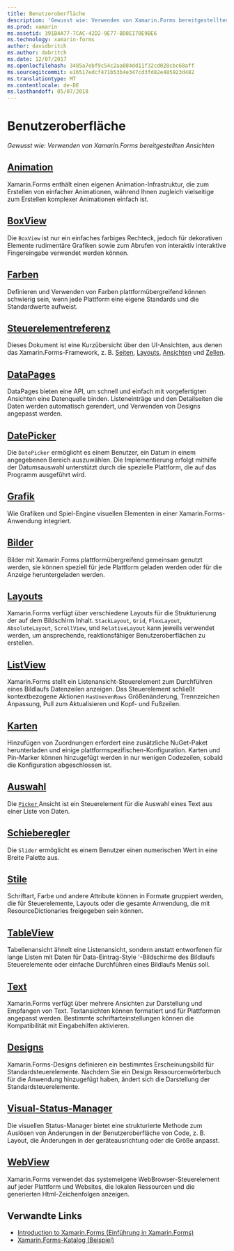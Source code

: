 ```yaml
---
title: Benutzeroberfläche
description: 'Gewusst wie: Verwenden von Xamarin.Forms bereitgestellten Ansichten'
ms.prod: xamarin
ms.assetid: 391B4A77-7CAC-42D2-9E77-BD8E170E9BE6
ms.technology: xamarin-forms
author: davidbritch
ms.author: dabritch
ms.date: 12/07/2017
ms.openlocfilehash: 3485a7ebf9c54c2aa084dd11f32cd028cbc68aff
ms.sourcegitcommit: e16517edcf471b53b4e347cd3fd82e485923d482
ms.translationtype: MT
ms.contentlocale: de-DE
ms.lasthandoff: 05/07/2018
---
```

# <a name="user-interface"></a>Benutzeroberfläche

_Gewusst wie: Verwenden von Xamarin.Forms bereitgestellten Ansichten_

## <a name="animationanimationindexmd"></a>[Animation](animation/index.md)

Xamarin.Forms enthält einen eigenen Animation-Infrastruktur, die zum Erstellen von einfacher Animationen, während Ihnen zugleich vielseitige zum Erstellen komplexer Animationen einfach ist.

## <a name="boxviewboxviewmd"></a>[BoxView](boxview.md)

Die `BoxView` ist nur ein einfaches farbiges Rechteck, jedoch für dekorativen Elemente rudimentäre Grafiken sowie zum Abrufen von interaktiv interaktive Fingereingabe verwendet werden können.

## <a name="colorscolorsmd"></a>[Farben](colors.md)

Definieren und Verwenden von Farben plattformübergreifend können schwierig sein, wenn jede Plattform eine eigene Standards und die Standardwerte aufweist.

## <a name="controls-referencecontrolsindexmd"></a>[Steuerelementreferenz](controls/index.md)

Dieses Dokument ist eine Kurzübersicht über den UI-Ansichten, aus denen das Xamarin.Forms-Framework, z. B. [Seiten](~/xamarin-forms/user-interface/controls/pages.md), [Layouts](~/xamarin-forms/user-interface/controls/layouts.md), [Ansichten](~/xamarin-forms/user-interface/controls/views.md) und [Zellen](~/xamarin-forms/user-interface/controls/cells.md).

## <a name="datapagesdatapagesindexmd"></a>[DataPages](datapages/index.md)

DataPages bieten eine API, um schnell und einfach mit vorgefertigten Ansichten eine Datenquelle binden. Listeneinträge und den Detailseiten die Daten werden automatisch gerendert, und Verwenden von Designs angepasst werden.

## <a name="datepickerdatepickermd"></a>[DatePicker](datepicker.md)

Die `DatePicker` ermöglicht es einem Benutzer, ein Datum in einem angegebenen Bereich auszuwählen. Die Implementierung erfolgt mithilfe der Datumsauswahl unterstützt durch die spezielle Plattform, die auf das Programm ausgeführt wird.

## <a name="graphicsgraphicsindexmd"></a>[Grafik](graphics/index.md)

Wie Grafiken und Spiel-Engine visuellen Elementen in einer Xamarin.Forms-Anwendung integriert.

## <a name="imagesimagesmd"></a>[Bilder](images.md)

Bilder mit Xamarin.Forms plattformübergreifend gemeinsam genutzt werden, sie können speziell für jede Plattform geladen werden oder für die Anzeige heruntergeladen werden.

## <a name="layoutslayoutsindexmd"></a>[Layouts](layouts/index.md)

Xamarin.Forms verfügt über verschiedene Layouts für die Strukturierung der auf dem Bildschirm Inhalt. `StackLayout`, `Grid`, `FlexLayout`, `AbsoluteLayout`, `ScrollView`, und `RelativeLayout` kann jeweils verwendet werden, um ansprechende, reaktionsfähiger Benutzeroberflächen zu erstellen.

## <a name="listviewlistviewindexmd"></a>[ListView](listview/index.md)

Xamarin.Forms stellt ein Listenansicht-Steuerelement zum Durchführen eines Bildlaufs Datenzeilen anzeigen. Das Steuerelement schließt kontextbezogene Aktionen `HasUnevenRows` Größenänderung, Trennzeichen Anpassung, Pull zum Aktualisieren und Kopf- und Fußzeilen.

## <a name="mapsmapmd"></a>[Karten](map.md)

Hinzufügen von Zuordnungen erfordert eine zusätzliche NuGet-Paket herunterladen und einige plattformspezifischen-Konfiguration. Karten und Pin-Marker können hinzugefügt werden in nur wenigen Codezeilen, sobald die Konfiguration abgeschlossen ist.

## <a name="pickerpickerindexmd"></a>[Auswahl](picker/index.md)

Die [ `Picker` ](https://developer.xamarin.com/api/type/Xamarin.Forms.Picker/) Ansicht ist ein Steuerelement für die Auswahl eines Text aus einer Liste von Daten.

## <a name="sliderslidermd"></a>[Schieberegler](slider.md)

Die `Slider` ermöglicht es einem Benutzer einen numerischen Wert in eine Breite Palette aus.

## <a name="stylesstylesindexmd"></a>[Stile](styles/index.md)

Schriftart, Farbe und andere Attribute können in Formate gruppiert werden, die für Steuerelemente, Layouts oder die gesamte Anwendung, die mit ResourceDictionaries freigegeben sein können.

## <a name="tableviewtableviewmd"></a>[TableView](tableview.md)

Tabellenansicht ähnelt eine Listenansicht, sondern anstatt entworfenen für lange Listen mit Daten für Data-Eintrag-Style '-Bildschirme des Bildlaufs Steuerelemente oder einfache Durchführen eines Bildlaufs Menüs soll.

## <a name="texttextindexmd"></a>[Text](text/index.md)

Xamarin.Forms verfügt über mehrere Ansichten zur Darstellung und Empfangen von Text. Textansichten können formatiert und für Plattformen angepasst werden. Bestimmte schriftarteinstellungen können die Kompatibilität mit Eingabehilfen aktivieren.

## <a name="themesthemesindexmd"></a>[Designs](themes/index.md)

Xamarin.Forms-Designs definieren ein bestimmtes Erscheinungsbild für Standardsteuerelemente. Nachdem Sie ein Design Ressourcenwörterbuch für die Anwendung hinzugefügt haben, ändert sich die Darstellung der Standardsteuerelemente.

## <a name="visual-state-managervisual-state-managermd"></a>[Visual-Status-Manager](visual-state-manager.md)

Die visuellen Status-Manager bietet eine strukturierte Methode zum Auslösen von Änderungen in der Benutzeroberfläche von Code, z. B. Layout, die Änderungen in der geräteausrichtung oder die Größe anpasst.

## <a name="webviewwebviewmd"></a>[WebView](webview.md)

Xamarin.Forms verwendet das systemeigene WebBrowser-Steuerelement auf jeder Plattform und Websites, die lokalen Ressourcen und die generierten Html-Zeichenfolgen anzeigen.


## <a name="related-links"></a>Verwandte Links

- [Introduction to Xamarin.Forms (Einführung in Xamarin.Forms)](~/xamarin-forms/get-started/introduction-to-xamarin-forms.md)
- [Xamarin.Forms-Katalog (Beispiel)](https://developer.xamarin.com/samples/FormsGallery/)
